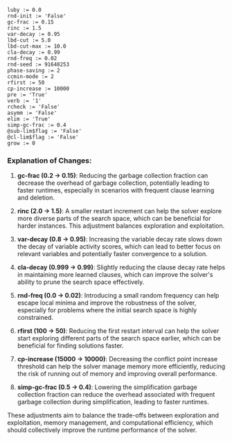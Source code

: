 ```plaintext
luby := 0.0
rnd-init := 'False'
gc-frac := 0.15
rinc := 1.5
var-decay := 0.95
lbd-cut := 5.0
lbd-cut-max := 10.0
cla-decay := 0.99
rnd-freq := 0.02
rnd-seed := 91648253
phase-saving := 2
ccmin-mode := 2
rfirst := 50
cp-increase := 10000
pre := 'True'
verb := '1'
rcheck := 'False'
asymm := 'False'
elim := 'True'
simp-gc-frac := 0.4
@sub-lim$flag := 'False'
@cl-lim$flag := 'False'
grow := 0
```

### Explanation of Changes:
1. **gc-frac (0.2 -> 0.15)**: Reducing the garbage collection fraction can decrease the overhead of garbage collection, potentially leading to faster runtimes, especially in scenarios with frequent clause learning and deletion.

2. **rinc (2.0 -> 1.5)**: A smaller restart increment can help the solver explore more diverse parts of the search space, which can be beneficial for harder instances. This adjustment balances exploration and exploitation.

3. **var-decay (0.8 -> 0.95)**: Increasing the variable decay rate slows down the decay of variable activity scores, which can lead to better focus on relevant variables and potentially faster convergence to a solution.

4. **cla-decay (0.999 -> 0.99)**: Slightly reducing the clause decay rate helps in maintaining more learned clauses, which can improve the solver's ability to prune the search space effectively.

5. **rnd-freq (0.0 -> 0.02)**: Introducing a small random frequency can help escape local minima and improve the robustness of the solver, especially for problems where the initial search space is highly constrained.

6. **rfirst (100 -> 50)**: Reducing the first restart interval can help the solver start exploring different parts of the search space earlier, which can be beneficial for finding solutions faster.

7. **cp-increase (15000 -> 10000)**: Decreasing the conflict point increase threshold can help the solver manage memory more efficiently, reducing the risk of running out of memory and improving overall performance.

8. **simp-gc-frac (0.5 -> 0.4)**: Lowering the simplification garbage collection fraction can reduce the overhead associated with frequent garbage collection during simplification, leading to faster runtimes.

These adjustments aim to balance the trade-offs between exploration and exploitation, memory management, and computational efficiency, which should collectively improve the runtime performance of the solver.